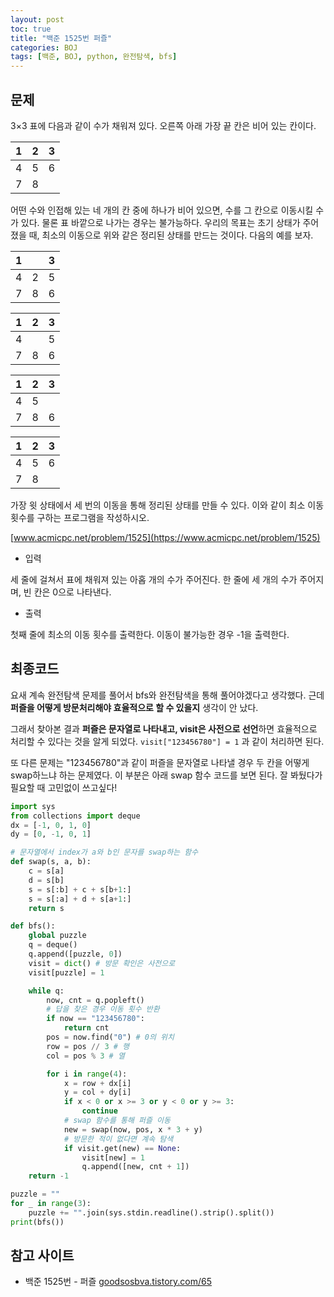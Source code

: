 ```yaml
---
layout: post
toc: true
title: "백준 1525번 퍼즐"
categories: BOJ
tags: [백준, BOJ, python, 완전탐색, bfs]
---
```


## 문제
3×3 표에 다음과 같이 수가 채워져 있다. 오른쪽 아래 가장 끝 칸은 비어 있는 칸이다.

|1|2|3|
--|--|--
|4|5|6|
|7|8	 

어떤 수와 인접해 있는 네 개의 칸 중에 하나가 비어 있으면, 수를 그 칸으로 이동시킬 수가 있다. 물론 표 바깥으로 나가는 경우는 불가능하다. 우리의 목표는 초기 상태가 주어졌을 때, 최소의 이동으로 위와 같은 정리된 상태를 만드는 것이다. 다음의 예를 보자.

1| |3
--|--|--
4|2|5
7|8|6

1|2|3
--|--|--
4| |5
7|8|6

1|2|3
--|--|--
4|5	 
7|8|6

1|2|3
--|--|--
4|5|6
7|8	 

가장 윗 상태에서 세 번의 이동을 통해 정리된 상태를 만들 수 있다. 이와 같이 최소 이동 횟수를 구하는 프로그램을 작성하시오.

[www.acmicpc.net/problem/1525](https://www.acmicpc.net/problem/1525)

* 입력

세 줄에 걸쳐서 표에 채워져 있는 아홉 개의 수가 주어진다. 한 줄에 세 개의 수가 주어지며, 빈 칸은 0으로 나타낸다.

* 출력

첫째 줄에 최소의 이동 횟수를 출력한다. 이동이 불가능한 경우 -1을 출력한다.


## 최종코드

요새 계속 완전탐색 문제를 풀어서 bfs와 완전탐색을 통해 풀어야겠다고 생각했다. 근데 **퍼즐을 어떻게 방문처리해야 효율적으로 할 수 있을지** 생각이 안 났다.

그래서 찾아본 결과 **퍼즐은 문자열로 나타내고, visit은 사전으로 선언**하면 효율적으로 처리할 수 있다는 것을 알게 되었다. `visit["123456780"] = 1` 과 같이 처리하면 된다.

또 다른 문제는 "123456780"과 같이 퍼즐을 문자열로 나타낼 경우 두 칸을 어떻게 swap하느냐 하는 문제였다. 이 부분은 아래 swap 함수 코드를 보면 된다. 잘 봐뒀다가 필요할 때 고민없이 쓰고싶다!

```python
import sys
from collections import deque
dx = [-1, 0, 1, 0]
dy = [0, -1, 0, 1]

# 문자열에서 index가 a와 b인 문자를 swap하는 함수
def swap(s, a, b):
    c = s[a]
    d = s[b]
    s = s[:b] + c + s[b+1:]
    s = s[:a] + d + s[a+1:]
    return s

def bfs():
    global puzzle
    q = deque()
    q.append([puzzle, 0])
    visit = dict() # 방문 확인은 사전으로
    visit[puzzle] = 1

    while q:
        now, cnt = q.popleft()
        # 답을 찾은 경우 이동 횟수 반환
        if now == "123456780":
            return cnt
        pos = now.find("0") # 0의 위치
        row = pos // 3 # 행
        col = pos % 3 # 열

        for i in range(4):
            x = row + dx[i]
            y = col + dy[i]
            if x < 0 or x >= 3 or y < 0 or y >= 3:
                continue
            # swap 함수를 통해 퍼즐 이동
            new = swap(now, pos, x * 3 + y)
            # 방문한 적이 없다면 계속 탐색
            if visit.get(new) == None:
                visit[new] = 1
                q.append([new, cnt + 1])
    return -1

puzzle = ""
for _ in range(3):
    puzzle += "".join(sys.stdin.readline().strip().split())
print(bfs())
```


## 참고 사이트

- 백준 1525번 - 퍼즐 [goodsosbva.tistory.com/65](https://goodsosbva.tistory.com/65)
